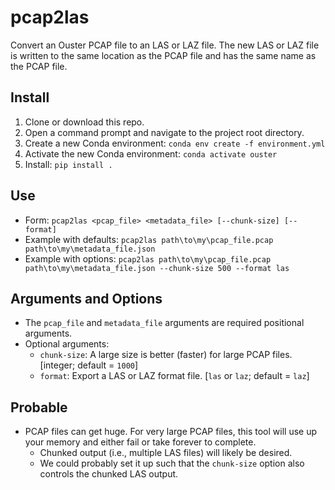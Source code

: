 # pcap2las
Convert an Ouster PCAP file to an LAS or LAZ file. The new LAS or LAZ file is written to the same location as the PCAP file and has the same name as the PCAP file.

## Install
1. Clone or download this repo.
2. Open a command prompt and navigate to the project root directory.
3. Create a new Conda environment: `conda env create -f environment.yml`
4. Activate the new Conda environment: `conda activate ouster`
4. Install: `pip install .`

## Use
* Form: `pcap2las <pcap_file> <metadata_file> [--chunk-size] [--format]`
* Example with defaults: `pcap2las path\to\my\pcap_file.pcap path\to\my\metadata_file.json`
* Example with options: `pcap2las path\to\my\pcap_file.pcap path\to\my\metadata_file.json --chunk-size 500 --format las`

## Arguments and Options
* The `pcap_file` and `metadata_file` arguments are required positional arguments.
* Optional arguments:
    * `chunk-size`: A large size is better (faster) for large PCAP files. [integer; default = `1000`]
    * `format`: Export a LAS or LAZ format file. [`las` or `laz`; default = `laz`]

## Probable
* PCAP files can get huge. For very large PCAP files, this tool will use up your memory and either fail or take forever to complete.
    * Chunked output (i.e., multiple LAS files) will likely be desired.
    * We could probably set it up such that the `chunk-size` option also controls the chunked LAS output.
